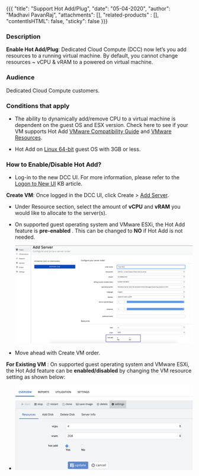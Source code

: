 {{{
  "title": "Support Hot Add/Plug",
  "date": "05-04-2020",
  "author": "Madhavi PavanRaj",
  "attachments": [],
  "related-products" : [],
  "contentIsHTML": false,
  "sticky": false
}}}

### Description

**Enable Hot Add/Plug**: Dedicated Cloud Compute (DCC) now let’s you add resources to a running virtual machine. By default, you cannot change resources ~ vCPU & vRAM to a powered on virtual machine.


### Audience

Dedicated Cloud Compute customers.


### Conditions that apply
* The ability to dynamically add/remove CPU to a virtual machine is dependent on the guest OS and ESX version. Check here to see if your VM supports Hot Add [VMware Compatibility Guide](https://www.vmware.com/resources/compatibility/search.php) and [VMware Resources](https://www.vmware.com/resources/compatibility/pdf/VMware_GOS_Compatibility_Guide.pdf).

* Hot Add on [Linux 64-bit](https://kb.vmware.com/s/article/2008405) guest OS with 3GB or less.


### How to Enable/Disable Hot Add?

* Log-in to the new DCC UI. For more information, please refer to the [Logon to New UI](logon-new-UI.md) KB article.

**Create VM**: Once logged in the DCC UI, click Create > [Add Server](../create-server.md).

 * Under Resource section, select the amount of **vCPU** and **vRAM** you would like to allocate to the server(s).
 * On supported guest operating system and VMware ESXi, the Hot Add feature is **pre-enabled** . This can be changed to **NO** if Hot Add is not needed.

   ![](../../images/dcc/Create-server.png)

 * Move ahead with Create VM order.

**For Existing VM** : On supported guest operating system and VMware ESXi, the Hot Add feature can be **enabled/disabled** by changing the VM resource setting as shown below:

  * ![](../../images/dcc/Modify-Hot-Add.png)
